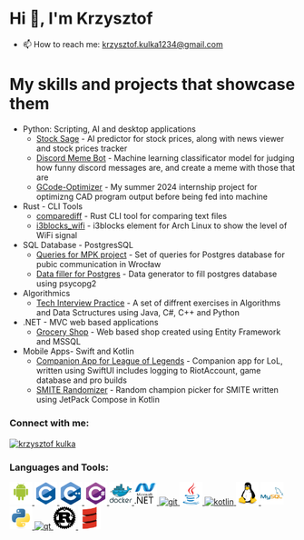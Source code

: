 # Hi 👋, I'm Krzysztof
- 📫 How to reach me: [krzysztof.kulka1234@gmail.com](krzysztof.kulka1234@gmail.com)
# My skills and projects that showcase them
- Python: Scripting, AI and desktop applications
  - [Stock Sage](https://github.com/coolka1234/Stock-Sage) - AI predictor for stock prices, along with news viewer and stock prices tracker
  - [Discord Meme Bot](https://github.com/coolka1234/Discord-Goes-Hard-Bot) - Machine learning classificator model for judging how funny discord messages are, and create a meme with those that are
  - [GCode-Optimizer](https://github.com/coolka1234/GCodeOptimizer) - My summer 2024 internship project for optimizng CAD program output before being fed into machine
- Rust - CLI Tools
  - [comparediff](https://github.com/coolka1234/comparediff) - Rust CLI tool for comparing text files
  - [i3blocks_wifi](https://github.com/coolka1234/i3blocks_wifi) - i3blocks element for Arch Linux to show the level of WiFi signal
- SQL Database - PostgresSQL
  - [Queries for MPK project](https://github.com/coolka1234/PostgresSQL-Queries-MPK) - Set of queries for Postgres database for pubic communication in Wrocław
  - [Data filler for Postgres](https://github.com/coolka1234/Data-Generator) - Data generator to fill postgres database using psycopg2
- Algorithmics
  - [Tech Interview Practice](https://github.com/coolka1234/Tech-Interview-Pratice) - A set of diffrent exercises in Algorithms and Data Sctructures using Java, C#, C++ and Python
- .NET - MVC web based applications
  - [Grocery Shop](https://github.com/coolka1234/GroceryShopMVC.NET) - Web based shop created using Entity Framework and MSSQL
- Mobile Apps- Swift and Kotlin
  - [Companion App for League of Legends](https://github.com/coolka1234/LoL-Builder-Swift) - Companion app for LoL, written using SwiftUI includes logging to RiotAccount, game database and pro builds
  - [SMITE Randomizer](https://github.com/coolka1234/SMITE-Randomizer-App) - Random champion picker for SMITE written using JetPack Compose in Kotlin


<h3 align="left">Connect with me:</h3>
<p align="left">
<a href="https://linkedin.com/in/krzysztof-kulka-773169266" target="blank"><img align="center" src="https://raw.githubusercontent.com/rahuldkjain/github-profile-readme-generator/master/src/images/icons/Social/linked-in-alt.svg" alt="krzysztof kulka" height="30" width="40" /></a>
</p>

<h3 align="left">Languages and Tools:</h3>
<p align="left"> <a href="https://developer.android.com" target="_blank" rel="noreferrer"> <img src="https://raw.githubusercontent.com/devicons/devicon/master/icons/android/android-original-wordmark.svg" alt="android" width="40" height="40"/> </a> <a href="https://www.cprogramming.com/" target="_blank" rel="noreferrer"> <img src="https://raw.githubusercontent.com/devicons/devicon/master/icons/c/c-original.svg" alt="c" width="40" height="40"/> </a> <a href="https://www.w3schools.com/cpp/" target="_blank" rel="noreferrer"> <img src="https://raw.githubusercontent.com/devicons/devicon/master/icons/cplusplus/cplusplus-original.svg" alt="cplusplus" width="40" height="40"/> </a> <a href="https://www.w3schools.com/cs/" target="_blank" rel="noreferrer"> <img src="https://raw.githubusercontent.com/devicons/devicon/master/icons/csharp/csharp-original.svg" alt="csharp" width="40" height="40"/> </a> <a href="https://www.docker.com/" target="_blank" rel="noreferrer"> <img src="https://raw.githubusercontent.com/devicons/devicon/master/icons/docker/docker-original-wordmark.svg" alt="docker" width="40" height="40"/> </a> <a href="https://dotnet.microsoft.com/" target="_blank" rel="noreferrer"> <img src="https://raw.githubusercontent.com/devicons/devicon/master/icons/dot-net/dot-net-original-wordmark.svg" alt="dotnet" width="40" height="40"/> </a> <a href="https://git-scm.com/" target="_blank" rel="noreferrer"> <img src="https://www.vectorlogo.zone/logos/git-scm/git-scm-icon.svg" alt="git" width="40" height="40"/> </a> <a href="https://www.java.com" target="_blank" rel="noreferrer"> <img src="https://raw.githubusercontent.com/devicons/devicon/master/icons/java/java-original.svg" alt="java" width="40" height="40"/> </a> <a href="https://kotlinlang.org" target="_blank" rel="noreferrer"> <img src="https://www.vectorlogo.zone/logos/kotlinlang/kotlinlang-icon.svg" alt="kotlin" width="40" height="40"/> </a> <a href="https://www.linux.org/" target="_blank" rel="noreferrer"> <img src="https://raw.githubusercontent.com/devicons/devicon/master/icons/linux/linux-original.svg" alt="linux" width="40" height="40"/> </a> <a href="https://www.mysql.com/" target="_blank" rel="noreferrer"> <img src="https://raw.githubusercontent.com/devicons/devicon/master/icons/mysql/mysql-original-wordmark.svg" alt="mysql" width="40" height="40"/> </a> <a href="https://www.python.org" target="_blank" rel="noreferrer"> <img src="https://raw.githubusercontent.com/devicons/devicon/master/icons/python/python-original.svg" alt="python" width="40" height="40"/> </a> <a href="https://www.qt.io/" target="_blank" rel="noreferrer"> <img src="https://upload.wikimedia.org/wikipedia/commons/0/0b/Qt_logo_2016.svg" alt="qt" width="40" height="40"/> </a> <a href="https://www.rust-lang.org" target="_blank" rel="noreferrer"> <img src="https://raw.githubusercontent.com/devicons/devicon/master/icons/rust/rust-plain.svg" alt="rust" width="40" height="40"/> </a> <a href="https://www.scala-lang.org" target="_blank" rel="noreferrer"> <img src="https://raw.githubusercontent.com/devicons/devicon/master/icons/scala/scala-original.svg" alt="scala" width="40" height="40"/> </a> </p>



